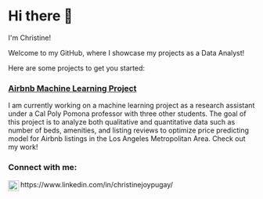 # Hi there 👋

I'm Christine!  

Welcome to my GitHub, where I showcase my projects as a Data Analyst!

Here are some projects to get you started:

### [Airbnb Machine Learning Project](https://github.com/christinepugay/Airbnb-Machine-Learning)
I am currently working on a machine learning project as a research assistant under a Cal Poly Pomona professor with three other students. The goal of this project is to analyze both qualitative and quantitative data such as number of beds, amenities, and listing reviews to optimize price predicting model for Airbnb listings in the Los Angeles Metropolitan Area. Check out my work!

<h3> Connect with me:</h3>
<img align="left" alt="ChristineJoyPugay | LinkedIn" width="22px" src="https://cdn.jsdelivr.net/npm/simple-icons@v3/icons/linkedin.svg" /> https://www.linkedin.com/in/christinejoypugay/




<!--
**christinepugay/christinepugay** is a ✨ _special_ ✨ repository because its `README.md` (this file) appears on your GitHub profile.

Here are some ideas to get you started:

- 🔭 I’m currently working on ...
- 🌱 I’m currently learning ...
- 👯 I’m looking to collaborate on ...
- 🤔 I’m looking for help with ...
- 💬 Ask me about ...
- 📫 How to reach me: ...
- 😄 Pronouns: ...
- ⚡ Fun fact: ...
-->
